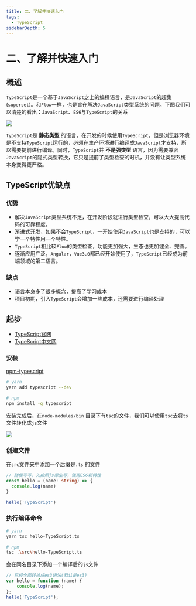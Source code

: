 ```yaml
---
title: 二、了解并快速入门
tags:
  - TypeScript
sidebarDepth: 5
---
```

# 二、了解并快速入门
## 概述
`TypeScript`是一个基于`JavaScript`之上的编程语言，是`JavaScript`的超集(`superset`)。和`Flow`一样，也是旨在解决`JavaScript`类型系统的问题。下图我们可以清楚的看出：`JavaScript`、`ES6`与`TypeScript`的关系

![](/assets/images/basic/ts1.png)

`TypeScript`是 **静态类型** 的语言，在开发的时候使用`TypeScript`，但是浏览器环境是不支持`TypeScript`运行的，必须在生产环境进行编译成`JavaScript`才支持，所以需要提前进行编译。同时，`TypeScript`并 **不是强类型** 语言，因为需要兼容`JavaScript`的隐式类型转换，它只是提前了类型检查的时机，并没有让类型系统本身变得更严格。

## TypeScript优缺点
### 优势

- 解决`JavaScript`类型系统不足，在开发阶段就进行类型检查，可以大大提高代码的可靠程度。
- 渐进式开发，如果不会`TypeScript`，一开始使用`JavaScript`也是支持的，可以学一个特性用一个特性。
- `TypeScript`相比较`Flow`的类型检查，功能更加强大，生态也更加健全、完善。
- 逐渐应用广泛，`Angular`，`Vue3.0`都已经开始使用了，`TypeScript`已经成为前端领域的第二语言。

### 缺点

- 语言本身多了很多概念，提高了学习成本
- 项目初期，引入`TypeScript`会增加一些成本，还需要进行编译处理

## 起步
- [TypeScript官网](https://www.typescriptlang.org/)
- [TypeScript中文网](https://www.tslang.cn/)
### 安装
[npm-typescript](https://www.npmjs.com/package/typescript)
```bash
# yarn
yarn add typescript --dev

# npm
npm install -g typescript
```

安装完成后，在`node-modules/bin` 目录下有`tsc`的文件，我们可以使用`tsc`去将`ts`文件转化成`js`文件

![](/assets/images/basic/ts2.png)

### 创建文件
在`src`文件夹中添加一个后缀是`.ts` 的文件

```ts
// 随便写写，先按照js原生写，使用ES6新特性
const hello = (name: string) => {
  console.log(name)
}

hello('TypeScript')
```

### 执行编译命令
```bash
# yarn
yarn tsc hello-TypeScript.ts

# npm
tsc .\src\hello-TypeScript.ts
```

会在同名目录下添加一个编译后的`js`文件

```js
// 已经全部转换成es3语法(默认是es3)
var hello = function (name) {
    console.log(name);
};
hello('TypeScript');
```


